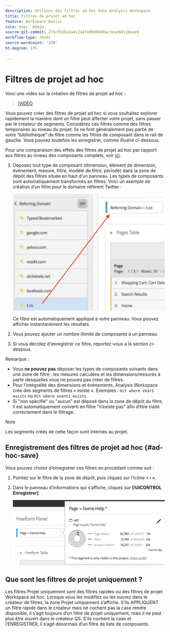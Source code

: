 ```yaml
---
description: Utilisez des filtres ad hoc dans Analysis Workspace.
title: Filtres de projet ad hoc
feature: Workspace Basics
role: User, Admin
source-git-commit: 275c552b14a4c2a47e00d0600ac3eae6811beae9
workflow-type: tm+mt
source-wordcount: '370'
ht-degree: 17%

---
```



# Filtres de projet ad hoc

Voici une vidéo sur la création de filtres de projet ad hoc :

>[!VIDEO](https://video.tv.adobe.com/v/23978/?quality=12)

Vous pouvez créer des filtres de projet ad hoc si vous souhaitez explorer rapidement la manière dont un filtre peut affecter votre projet, sans passer par le créateur de segments. Considérez ces filtres comme des filtres temporaires au niveau du projet. Ils ne font généralement pas partie de votre &quot;bibliothèque&quot; de filtre comme les filtres de composant dans le rail de gauche. Vous pouvez toutefois les enregistrer, comme illustré ci-dessous.

Pour une comparaison des effets des filtres de projet ad hoc par rapport aux filtres au niveau des composants complets, voir [ici](/help/components/filters/filters-overview.md).

1. Déposez tout type de composant (dimension, élément de dimension, événement, mesure, filtre, modèle de filtre, période) dans la zone de dépôt des filtres située en haut d’un panneau. Les types de composants sont automatiquement transformés en filtres.
Voici un exemple de création d’un filtre pour le domaine référent Twitter :

   ![](assets/ad-hoc1.png)

   Ce filtre est automatiquement appliqué à votre panneau. Vous pouvez afficher instantanément les résultats.

1. Vous pouvez ajouter un nombre illimité de composants à un panneau.
1. Si vous décidez d&#39;enregistrer ce filtre, reportez-vous à la section ci-dessous.

Remarque :

* Vous **ne pouvez pas** déposer les types de composants suivants dans une zone de filtre : les mesures calculées et les dimensions/mesures à partir desquelles vous ne pouvez pas créer de filtres.
* Pour l’intégralité des dimensions et événements, Analysis Workspace crée des segments de filtres « existe ». Exemples : `Hit where eVar1 exists` ou `Hit where event1 exists`.
* Si &quot;non spécifié&quot; ou &quot;aucun&quot; est déposé dans la zone de dépôt du filtre, il est automatiquement converti en filtre &quot;n’existe pas&quot; afin d’être traité correctement dans le filtrage.

>[!NOTE]
>
>Les segments créés de cette façon sont internes au projet.

## Enregistrement des filtres de projet ad hoc {#ad-hoc-save}

Vous pouvez choisir d’enregistrer ces filtres en procédant comme suit :

1. Pointez sur le filtre de la zone de dépôt, puis cliquez sur l’icône « i ».
1. Dans le panneau d’informations qui s’affiche, cliquez sur **[!UICONTROL Enregistrer]**.

   ![](assets/segment-info.png)

## Que sont les filtres de projet uniquement ?

Les filtres Projet uniquement sont des filtres rapides ou des filtres de projet Workspace ad hoc. Lorsque vous les modifiez ou les ouvrez dans le créateur de filtres, la zone Projet uniquement s’affiche. S’ils APPLIQUENT un filtre rapide dans le créateur mais ne cochent pas la case rendre disponible, il s’agit toujours d’un filtre de projet uniquement, mais il ne peut plus être ouvert dans le créateur QS. S’ils cochent la case et l’ENREGISTRER, il s’agit désormais d’un filtre de liste de composants.